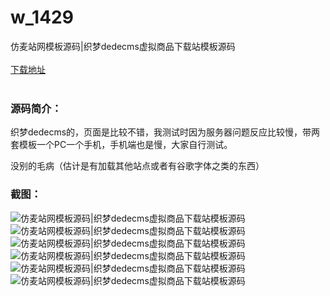 # w_1429
仿麦站网模板源码|织梦dedecms虚拟商品下载站模板源码
<br/></br>
[下载地址](https://www.uuid2.com/1429.html "下载地址")
<br/></br>
<h3>源码简介：</h3>
<p>织梦dedecms的，页面是比较不错，我测试时因为服务器问题反应比较慢，带两套模板一个PC一个手机，手机端也是慢，大家自行测试。<p>
<p>没别的毛病（估计是有加载其他站点或者有谷歌字体之类的东西）<p>
<h3>截图：</h3>
<img src="https://www.uuid2.com/wp-content/uploads/img/202108/d890072311.jpg" alt="仿麦站网模板源码|织梦dedecms虚拟商品下载站模板源码"><img src="https://www.uuid2.com/wp-content/uploads/img/202108/ad06a7c502.jpg" alt="仿麦站网模板源码|织梦dedecms虚拟商品下载站模板源码"><img src="https://www.uuid2.com/wp-content/uploads/img/202108/95024aa736.jpg" alt="仿麦站网模板源码|织梦dedecms虚拟商品下载站模板源码"><img src="https://www.uuid2.com/wp-content/uploads/img/202108/33647ba563.jpg" alt="仿麦站网模板源码|织梦dedecms虚拟商品下载站模板源码"><img src="https://www.uuid2.com/wp-content/uploads/img/202108/2725361626.jpg" alt="仿麦站网模板源码|织梦dedecms虚拟商品下载站模板源码"><img src="https://www.uuid2.com/wp-content/uploads/img/202108/b554feb419.jpg" alt="仿麦站网模板源码|织梦dedecms虚拟商品下载站模板源码">

